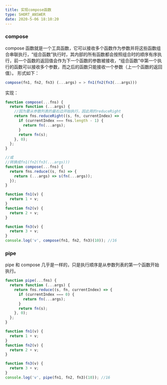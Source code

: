 ```yaml
---
title: 实现compose函数
type: SHORT_ANSWER
date: 2020-5-06 18:10:20
---
```


### compose

compose 函数就是一个工具函数，它可以接收多个函数作为参数并将这些函数组合串联执行，“组合函数”执行时，其内部的所有函数都会按照组合时的顺序有序执行，前一个函数的返回值会作为下一个函数的参数被接收，“组合函数”中第一个执行的函数可以接收多个参数，而之后的函数只能接收一个参数（上一个函数的返回值）。
形式如下：

```js
compose(fn1, fn2, fn3) (...args) = > fn1(fn2(fn3(...args)))
```

实现：

```js
function compose(...fns) {
  return function (...args) {
    //因为要从参数列表的最右边开始执行，因此用的reduceRight
    return fns.reduceRight((s, fn, currentIndex) => {
      if (currentIndex === fns.length - 1) {
        return fn(...args);
      }
      return fn(s);
    }, 0);
  };
}

//或
//转换成fn1(fn2(fn3(...args)))
function compose(...fns) {
  return fns.reduce((s, fn) => {
    return (...args) => s(fn(...args));
  });
}

function fn1(v) {
  return 1 + v;
}
function fn2(v) {
  return 2 + v;
}

function fn3(v) {
  return 3 + v;
}
console.log('v', compose(fn1, fn2, fn3)(10)); //16
```

### pipe

pipe 和 compose 几乎是一样的，只是执行顺序是从参数列表的第一个函数开始执行。

```js
function pipe(...fns) {
  return function (...args) {
    return fns.reduce((s, fn, currentIndex) => {
      if (currentIndex === 0) {
        return fn(...args);
      }
      return fn(s);
    }, 0);
  };
}

function fn1(v) {
  return 1 + v;
}
function fn2(v) {
  return 2 + v;
}

function fn3(v) {
  return 3 + v;
}
console.log('v', pipe(fn1, fn2, fn3)(10)); //16
```
